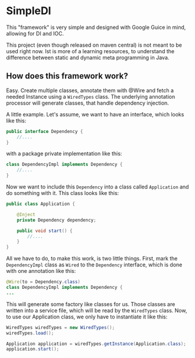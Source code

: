 
# SimpleDI

This "framework" is very simple and designed with Google Guice in mind, allowing for DI and IOC.

This project (even though released on maven central) is not meant to be used right now. Ist is more of a learning resources, to understand the difference between static and dynamic meta programming in Java.

## How does this framework work?

Easy. Create multiple classes, annotate them with @Wire and fetch a needed Instance using a `WiredTypes` class. The underlying annotation processor will generate classes, that handle dependency injection.

A little example. Let's assume, we want to have an interface, which looks like this:

```java
public interface Dependency {
    //....
}
```

with a package private implementation like this:

```java
class DependencyImpl implements Dependency {
    //....
}
```

Now we want to include this `Dependency` into a class called `Application` and do something with it. This class looks like this:

```java
public class Application {

    @Inject
    private Dependency dependency;

    public void start() {
        //....
    }
}
```

All we have to do, to make this work, is two little things. First, mark the `DependencyImpl` class as `Wired` to the `Dependency` interface, which is done with one annotation like this:

```java
@Wire(to = Dependency.class)
class DependencyImpl implements Dependency {
...
```

This will generate some factory like classes for us. Those classes are written into a service file, which will be read by the `WiredTypes` class. Now, to use our Application class, we only have to instantiate it like this:

```java
WiredTypes wiredTypes = new WiredTypes();
wiredTypes.load();

Application application = wiredTypes.getInstance(Application.class);
application.start();
```
